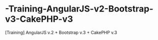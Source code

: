 # -Training-AngularJS-v2-Bootstrap-v3-CakePHP-v3
[Training] AngularJS v.2 + Bootstrap v.3 + CakePHP v.3
